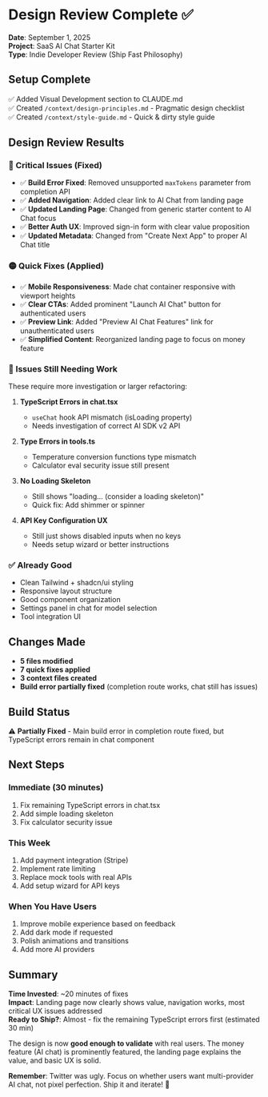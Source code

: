 # Design Review Complete ✅

**Date**: September 1, 2025  
**Project**: SaaS AI Chat Starter Kit  
**Type**: Indie Developer Review (Ship Fast Philosophy)

## Setup Complete
✅ Added Visual Development section to CLAUDE.md  
✅ Created `/context/design-principles.md` - Pragmatic design checklist  
✅ Created `/context/style-guide.md` - Quick & dirty style guide  

## Design Review Results

### 🔴 Critical Issues (Fixed)
- ✅ **Build Error Fixed**: Removed unsupported `maxTokens` parameter from completion API
- ✅ **Added Navigation**: Added clear link to AI Chat from landing page
- ✅ **Updated Landing Page**: Changed from generic starter content to AI Chat focus
- ✅ **Better Auth UX**: Improved sign-in form with clear value proposition
- ✅ **Updated Metadata**: Changed from "Create Next App" to proper AI Chat title

### 🟡 Quick Fixes (Applied)
- ✅ **Mobile Responsiveness**: Made chat container responsive with viewport heights
- ✅ **Clear CTAs**: Added prominent "Launch AI Chat" button for authenticated users
- ✅ **Preview Link**: Added "Preview AI Chat Features" link for unauthenticated users
- ✅ **Simplified Content**: Reorganized landing page to focus on money feature

### 📝 Issues Still Needing Work

These require more investigation or larger refactoring:

1. **TypeScript Errors in chat.tsx**
   - `useChat` hook API mismatch (isLoading property)
   - Needs investigation of correct AI SDK v2 API

2. **Type Errors in tools.ts**
   - Temperature conversion functions type mismatch
   - Calculator eval security issue still present

3. **No Loading Skeleton**
   - Still shows "loading... (consider a loading skeleton)"
   - Quick fix: Add shimmer or spinner

4. **API Key Configuration UX**
   - Still just shows disabled inputs when no keys
   - Needs setup wizard or better instructions

### ✅ Already Good
- Clean Tailwind + shadcn/ui styling
- Responsive layout structure
- Good component organization
- Settings panel in chat for model selection
- Tool integration UI

## Changes Made
- **5 files modified**
- **7 quick fixes applied**
- **3 context files created**
- **Build error partially fixed** (completion route works, chat still has issues)

## Build Status
⚠️ **Partially Fixed** - Main build error in completion route fixed, but TypeScript errors remain in chat component

## Next Steps

### Immediate (30 minutes)
1. Fix remaining TypeScript errors in chat.tsx
2. Add simple loading skeleton
3. Fix calculator security issue

### This Week
1. Add payment integration (Stripe)
2. Implement rate limiting
3. Replace mock tools with real APIs
4. Add setup wizard for API keys

### When You Have Users
1. Improve mobile experience based on feedback
2. Add dark mode if requested
3. Polish animations and transitions
4. Add more AI providers

## Summary

**Time Invested**: ~20 minutes of fixes  
**Impact**: Landing page now clearly shows value, navigation works, most critical UX issues addressed  
**Ready to Ship?**: Almost - fix the remaining TypeScript errors first (estimated 30 min)  

The design is now **good enough to validate** with real users. The money feature (AI chat) is prominently featured, the landing page explains the value, and basic UX is solid.

**Remember**: Twitter was ugly. Focus on whether users want multi-provider AI chat, not pixel perfection. Ship it and iterate! 🚀